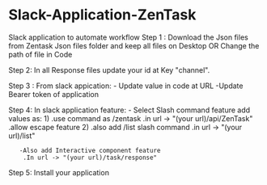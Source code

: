 # Slack-Application-ZenTask
Slack application to automate workflow
Step 1 : Download the Json files from Zentask Json files folder and keep all files on Desktop
                                OR
          Change the path of file in Code                      
          
Step 2: In all Response files update your id at Key "channel".

Step 3 : From  slack appication:
          - Update value in code at URL
          -Update Bearer token of application
          
Step 4: In slack application feature:
        - Select Slash command feature add values as:
         1)
          .use command as /zentask
          .in url -> "(your url)/api/ZenTask"
          .allow escape feature
         2) 
          .also add /list slash command 
          .in url -> "(your url)/list"
          
       -Also add Interactive component feature
        .In url -> "(your url)/task/response"
        
Step 5: Install your application        
      
